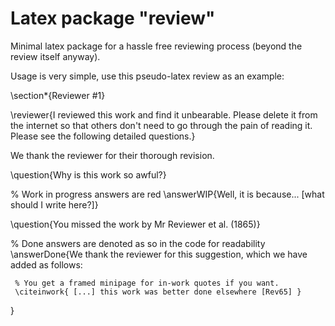 # Latex package "review"
Minimal latex package for a hassle free reviewing process (beyond the review itself anyway).

Usage is very simple, use this pseudo-latex review as an example: 

   \section*{Reviewer \#1}

   \reviewer{I reviewed this work and find it unbearable. Please delete it from the internet so that others don't need to go through the pain of reading it. Please see the following detailed questions.}

   We thank the reviewer for their thorough revision.

   \question{Why is this work so awful?}

   % Work in progress answers are red
   \answerWIP{Well, it is because... [what should I write here?]}

   \question{You missed the work by Mr Reviewer et al. (1865)}

   % Done answers are denoted as so in the code for readability
   \answerDone{We thank the reviewer for this suggestion, which we have added as follows:

     % You get a framed minipage for in-work quotes if you want.
     \citeinwork{ [...] this work was better done elsewhere [Rev65] }

   }
